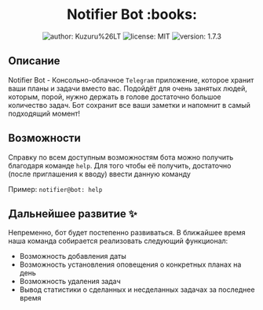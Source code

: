 <h1 align="center">Notifier Bot :books:</h1>
<p align="center">
  <img src="https://img.shields.io/badge/author-Kuzuru%20%26%20LT-blue" alt="author: Kuzuru%26LT">
  <img src="https://img.shields.io/npm/l/apache" alt="license: MIT">
  <img src="https://img.shields.io/badge/version-1.12.7-blue" alt="version: 1.7.3">
 </p>

## Описание
Notifier Bot - Консольно-облачное `Telegram` приложение, которое хранит ваши 
планы и задачи вместо вас. Подойдёт для очень занятых людей, которым, порой, нужно
держать в голове достаточно большое количество задач. Бот сохранит все ваши заметки
и напомнит в самый подходящий момент!

## Возможности

Справку по всем доступным возможностям бота можно получить благодаря команде `help`.
Для того чтобы её получить, достаточно (после приглашения к вводу) ввести данную команду

Пример: `notifier@bot: help`

## Дальнейшее развитие :sparkles:
Непременно, бот будет постепенно развиваться. В ближайшее время наша команда собирается
реализовать следующий функционал:

- Возможность добавления даты
- Возможность установления оповещения о конкретных планах на день
- Возможность удаления задач
- Вывод статистики о сделанных и несделанных задачах за последнее время